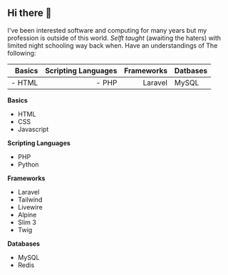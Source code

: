 ## Hi there 👋

I've been interested software and computing for many years but my profession is outside of this world. _Selft taught_ (awaiting the haters) with limited night schooling way back when. Have an understandings of The following:

| Basics | Scripting Languages | Frameworks | Datbases |
|-------:|--------------------:|-----------:|----------|
| - HTML | - PHP               | Laravel    | MySQL    |


**Basics**
- HTML
- CSS
- Javascript

**Scripting Languages**
- PHP
- Python

**Frameworks**
- Laravel
- Tailwind
- Livewire
- Alpine
- Slim 3
- Twig

**Databases**
 - MySQL
 - Redis

<!--
**C4NH4M/C4NH4M** is a ✨ _special_ ✨ repository because its `README.md` (this file) appears on your GitHub profile.

Here are some ideas to get you started:

- 🔭 I’m currently working on ...
- 🌱 I’m currently learning ...
- 👯 I’m looking to collaborate on ...
- 🤔 I’m looking for help with ...
- 💬 Ask me about ...
- 📫 How to reach me: ...
- 😄 Pronouns: ...
- ⚡ Fun fact: ...
-->
